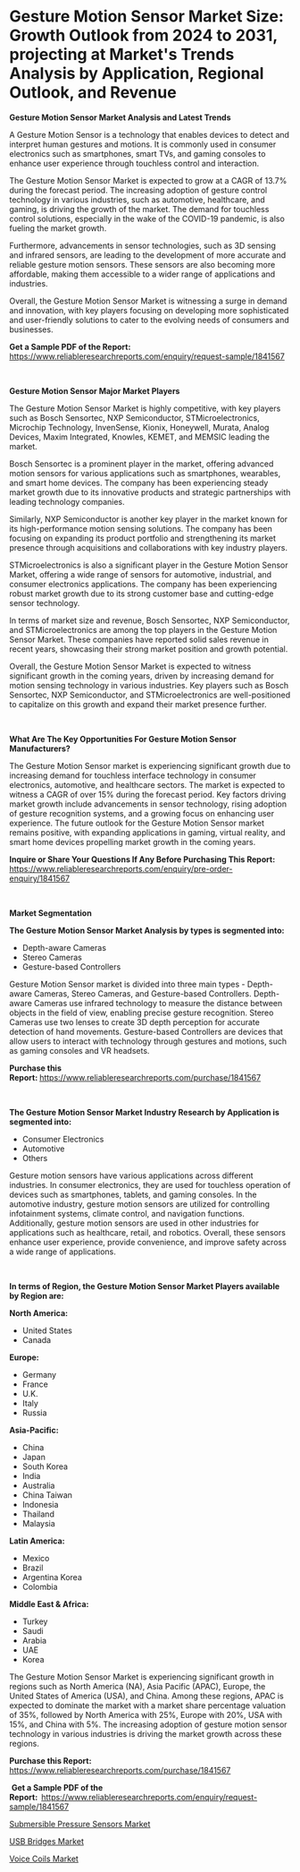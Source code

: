 <p><h1>Gesture Motion Sensor Market Size: Growth Outlook from 2024 to 2031, projecting at Market's Trends Analysis by Application, Regional Outlook, and Revenue</h1></p><p><strong>Gesture Motion Sensor Market Analysis and Latest Trends</strong></p>
<p><p>A Gesture Motion Sensor is a technology that enables devices to detect and interpret human gestures and motions. It is commonly used in consumer electronics such as smartphones, smart TVs, and gaming consoles to enhance user experience through touchless control and interaction.</p><p>The Gesture Motion Sensor Market is expected to grow at a CAGR of 13.7% during the forecast period. The increasing adoption of gesture control technology in various industries, such as automotive, healthcare, and gaming, is driving the growth of the market. The demand for touchless control solutions, especially in the wake of the COVID-19 pandemic, is also fueling the market growth.</p><p>Furthermore, advancements in sensor technologies, such as 3D sensing and infrared sensors, are leading to the development of more accurate and reliable gesture motion sensors. These sensors are also becoming more affordable, making them accessible to a wider range of applications and industries.</p><p>Overall, the Gesture Motion Sensor Market is witnessing a surge in demand and innovation, with key players focusing on developing more sophisticated and user-friendly solutions to cater to the evolving needs of consumers and businesses.</p></p>
<p><strong>Get a Sample PDF of the Report:&nbsp;</strong> <a href="https://www.reliableresearchreports.com/enquiry/request-sample/1841567">https://www.reliableresearchreports.com/enquiry/request-sample/1841567</a></p>
<p>&nbsp;</p>
<p><strong>Gesture Motion Sensor Major Market Players</strong></p>
<p><p>The Gesture Motion Sensor Market is highly competitive, with key players such as Bosch Sensortec, NXP Semiconductor, STMicroelectronics, Microchip Technology, InvenSense, Kionix, Honeywell, Murata, Analog Devices, Maxim Integrated, Knowles, KEMET, and MEMSIC leading the market.</p><p>Bosch Sensortec is a prominent player in the market, offering advanced motion sensors for various applications such as smartphones, wearables, and smart home devices. The company has been experiencing steady market growth due to its innovative products and strategic partnerships with leading technology companies.</p><p>Similarly, NXP Semiconductor is another key player in the market known for its high-performance motion sensing solutions. The company has been focusing on expanding its product portfolio and strengthening its market presence through acquisitions and collaborations with key industry players.</p><p>STMicroelectronics is also a significant player in the Gesture Motion Sensor Market, offering a wide range of sensors for automotive, industrial, and consumer electronics applications. The company has been experiencing robust market growth due to its strong customer base and cutting-edge sensor technology.</p><p>In terms of market size and revenue, Bosch Sensortec, NXP Semiconductor, and STMicroelectronics are among the top players in the Gesture Motion Sensor Market. These companies have reported solid sales revenue in recent years, showcasing their strong market position and growth potential.</p><p>Overall, the Gesture Motion Sensor Market is expected to witness significant growth in the coming years, driven by increasing demand for motion sensing technology in various industries. Key players such as Bosch Sensortec, NXP Semiconductor, and STMicroelectronics are well-positioned to capitalize on this growth and expand their market presence further.</p></p>
<p>&nbsp;</p>
<p><strong>What Are The Key Opportunities For Gesture Motion Sensor Manufacturers?</strong></p>
<p><p>The Gesture Motion Sensor market is experiencing significant growth due to increasing demand for touchless interface technology in consumer electronics, automotive, and healthcare sectors. The market is expected to witness a CAGR of over 15% during the forecast period. Key factors driving market growth include advancements in sensor technology, rising adoption of gesture recognition systems, and a growing focus on enhancing user experience. The future outlook for the Gesture Motion Sensor market remains positive, with expanding applications in gaming, virtual reality, and smart home devices propelling market growth in the coming years.</p></p>
<p><strong>Inquire or Share Your Questions If Any Before Purchasing This Report:</strong> <a href="https://www.reliableresearchreports.com/enquiry/pre-order-enquiry/1841567">https://www.reliableresearchreports.com/enquiry/pre-order-enquiry/1841567</a></p>
<p>&nbsp;</p>
<p><strong>Market Segmentation</strong></p>
<p><strong>The Gesture Motion Sensor Market Analysis by types is segmented into:</strong></p>
<p><ul><li>Depth-aware Cameras</li><li>Stereo Cameras</li><li>Gesture-based Controllers</li></ul></p>
<p><p>Gesture Motion Sensor market is divided into three main types - Depth-aware Cameras, Stereo Cameras, and Gesture-based Controllers. Depth-aware Cameras use infrared technology to measure the distance between objects in the field of view, enabling precise gesture recognition. Stereo Cameras use two lenses to create 3D depth perception for accurate detection of hand movements. Gesture-based Controllers are devices that allow users to interact with technology through gestures and motions, such as gaming consoles and VR headsets.</p></p>
<p><strong>Purchase this Report:&nbsp;</strong><a href="https://www.reliableresearchreports.com/purchase/1841567">https://www.reliableresearchreports.com/purchase/1841567</a></p>
<p>&nbsp;</p>
<p><strong>The Gesture Motion Sensor Market Industry Research by Application is segmented into:</strong></p>
<p><ul><li>Consumer Electronics</li><li>Automotive</li><li>Others</li></ul></p>
<p><p>Gesture motion sensors have various applications across different industries. In consumer electronics, they are used for touchless operation of devices such as smartphones, tablets, and gaming consoles. In the automotive industry, gesture motion sensors are utilized for controlling infotainment systems, climate control, and navigation functions. Additionally, gesture motion sensors are used in other industries for applications such as healthcare, retail, and robotics. Overall, these sensors enhance user experience, provide convenience, and improve safety across a wide range of applications.</p></p>
<p>&nbsp;</p>
<p><strong>In terms of Region, the Gesture Motion Sensor Market Players available by Region are:</strong></p>
<p>
    <p> <strong> North America: </strong>
        <ul>
            <li>United States</li>
            <li>Canada</li>
        </ul>
        </p> 
    <p> <strong> Europe: </strong>
        <ul>
            <li>Germany</li>
            <li>France</li>
            <li>U.K.</li>
            <li>Italy</li>
            <li>Russia</li>
        </ul>
        </p> 
    <p> <strong> Asia-Pacific: </strong>
        <ul>
            <li>China</li>
            <li>Japan</li>
            <li>South Korea</li>
            <li>India</li>
            <li>Australia</li>
            <li>China Taiwan</li>
            <li>Indonesia</li>
            <li>Thailand</li>
            <li>Malaysia</li>
        </ul>
        </p> 
    <p> <strong> Latin America: </strong>
        <ul>
            <li>Mexico</li>
            <li>Brazil</li>
            <li>Argentina Korea</li>
            <li>Colombia</li>
        </ul>
        </p> 
    <p> <strong> Middle East & Africa: </strong>
        <ul>
            <li>Turkey</li>
            <li>Saudi</li>
            <li>Arabia</li>
            <li>UAE</li>
            <li>Korea</li>
        </ul>
    </p>
    </p>
<p><p>The Gesture Motion Sensor Market is experiencing significant growth in regions such as North America (NA), Asia Pacific (APAC), Europe, the United States of America (USA), and China. Among these regions, APAC is expected to dominate the market with a market share percentage valuation of 35%, followed by North America with 25%, Europe with 20%, USA with 15%, and China with 5%. The increasing adoption of gesture motion sensor technology in various industries is driving the market growth across these regions.</p></p>
<p><strong>Purchase this Report: </strong><a href="https://www.reliableresearchreports.com/purchase/1841567">https://www.reliableresearchreports.com/purchase/1841567</a></p>
<p>&nbsp;<strong>Get a Sample PDF of the Report:&nbsp;&nbsp;</strong><a href="https://www.reliableresearchreports.com/enquiry/request-sample/1841567">https://www.reliableresearchreports.com/enquiry/request-sample/1841567</a></p>
<p><strong></strong></p>
<p><p><a href="https://github.com/bmorecock/Market-Research-Report-List-2/blob/main/submersible-pressure-sensors-market.md">Submersible Pressure Sensors Market</a></p><p><a href="https://github.com/Krish2023na/Market-Research-Report-List-3/blob/main/usb-bridges-market.md">USB Bridges Market</a></p><p><a href="https://github.com/RickHolmes3/Market-Research-Report-List-4/blob/main/voice-coils-market.md">Voice Coils Market</a></p></p>